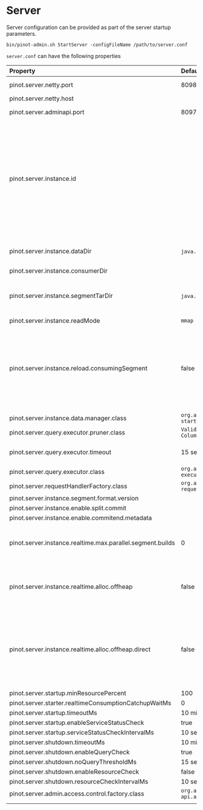 # Server

Server configuration can be provided as part of the server startup parameters.

```text
bin/pinot-admin.sh StartServer -configFileName /path/to/server.conf
```

`server.conf` can have the following properties

<table>
  <thead>
    <tr>
      <th style="text-align:left">Property</th>
      <th style="text-align:left">Default</th>
      <th style="text-align:left">Description</th>
    </tr>
  </thead>
  <tbody>
    <tr>
      <td style="text-align:left">pinot.server.netty.port</td>
      <td style="text-align:left">8098</td>
      <td style="text-align:left">Port to query Pinot Server</td>
    </tr>
    <tr>
      <td style="text-align:left">pinot.server.netty.host</td>
      <td style="text-align:left"></td>
      <td style="text-align:left">Pinot server hostname</td>
    </tr>
    <tr>
      <td style="text-align:left">pinot.server.adminapi.port</td>
      <td style="text-align:left">8097</td>
      <td style="text-align:left">Port for Pinot Server Admin UI</td>
    </tr>
    <tr>
      <td style="text-align:left">pinot.server.instance.id</td>
      <td style="text-align:left"></td>
      <td style="text-align:left">By default the server instance id used by Helix is <em>Server_hostname_port </em>where
        the hostname and port are configured through host and port config values
        above. This config overwrites the default setting. User can put server
        id independent of the server&apos;s hostname and port.</td>
    </tr>
    <tr>
      <td style="text-align:left">pinot.server.instance.dataDir</td>
      <td style="text-align:left"><code>java.io.tmpdir</code> + <code>/PinotServer/index</code>
      </td>
      <td style="text-align:left">
        <p></p>
        <p>Directory to hold all the data</p>
      </td>
    </tr>
    <tr>
      <td style="text-align:left">pinot.server.instance.consumerDir</td>
      <td style="text-align:left"></td>
      <td style="text-align:left"></td>
    </tr>
    <tr>
      <td style="text-align:left">pinot.server.instance.segmentTarDir</td>
      <td style="text-align:left"><code>java.io.tmpdir</code> + <code>/PinotServer/segmentTar</code>
      </td>
      <td style="text-align:left">Directory to hold temporary segments downloaded from Controller or Deep
        Store</td>
    </tr>
    <tr>
      <td style="text-align:left">pinot.server.instance.readMode</td>
      <td style="text-align:left"><code>mmap</code>
      </td>
      <td style="text-align:left"></td>
    </tr>
    <tr>
      <td style="text-align:left">pinot.server.instance.reload.consumingSegment</td>
      <td style="text-align:left">false</td>
      <td style="text-align:left">Specifies if the reload segment API should reload the consuming segments.
        This is useful when the corresponding schema is updated and we want the
        changes to be reflected in the consuming segment.</td>
    </tr>
    <tr>
      <td style="text-align:left">pinot.server.instance.data.manager.class</td>
      <td style="text-align:left"><code>org.apache.pinot.server.</code>
        <br /><code>starter.helix.HelixInstanceDataManager</code>
      </td>
      <td style="text-align:left"></td>
    </tr>
    <tr>
      <td style="text-align:left">pinot.server.query.executor.pruner.class</td>
      <td style="text-align:left"><code>ValidSegmentPruner,DataSchemaSegmentPruner,<br />ColumnValueSegmentPruner,SelectionQuerySegmentPruner</code>
      </td>
      <td style="text-align:left"></td>
    </tr>
    <tr>
      <td style="text-align:left">pinot.server.query.executor.timeout</td>
      <td style="text-align:left">15 seconds</td>
      <td style="text-align:left">Timeout for Server to process Query in Milliseconds</td>
    </tr>
    <tr>
      <td style="text-align:left">pinot.server.query.executor.class</td>
      <td style="text-align:left"><code>org.apache.pinot.core.query.</code>
        <br /><code>executor.ServerQueryExecutorV1Impl</code>
      </td>
      <td style="text-align:left"></td>
    </tr>
    <tr>
      <td style="text-align:left">pinot.server.requestHandlerFactory.class</td>
      <td style="text-align:left"><code>org.apache.pinot.server.</code>
        <br /><code>request.SimpleRequestHandlerFactory</code>
      </td>
      <td style="text-align:left"></td>
    </tr>
    <tr>
      <td style="text-align:left">pinot.server.instance.segment.format.version</td>
      <td style="text-align:left"></td>
      <td style="text-align:left"></td>
    </tr>
    <tr>
      <td style="text-align:left">pinot.server.instance.enable.split.commit</td>
      <td style="text-align:left"></td>
      <td style="text-align:left"></td>
    </tr>
    <tr>
      <td style="text-align:left">pinot.server.instance.enable.commitend.metadata</td>
      <td style="text-align:left"></td>
      <td style="text-align:left"></td>
    </tr>
    <tr>
      <td style="text-align:left">pinot.server.instance.realtime.max.parallel.segment.builds</td>
      <td style="text-align:left">0</td>
      <td style="text-align:left">Specifies how many parallel realtime segments can be built. Value of &lt;=
        0 indicates unlimited.</td>
    </tr>
    <tr>
      <td style="text-align:left">pinot.server.instance.realtime.alloc.offheap</td>
      <td style="text-align:left">false</td>
      <td style="text-align:left">Boolean value to control whether memory for realtime consuming segments
        should be allocated off-heap.</td>
    </tr>
    <tr>
      <td style="text-align:left">pinot.server.instance.realtime.alloc.offheap.direct</td>
      <td style="text-align:left">false</td>
      <td style="text-align:left">If &apos;realtime.alloc.offheap&apos; is set to true, this boolean value
        controls whether the corresponding allocation should be direct or not (false
        indicate mmap allocation)</td>
    </tr>
    <tr>
      <td style="text-align:left">pinot.server.startup.minResourcePercent</td>
      <td style="text-align:left">100</td>
      <td style="text-align:left"></td>
    </tr>
    <tr>
      <td style="text-align:left">pinot.server.starter.realtimeConsumptionCatchupWaitMs</td>
      <td style="text-align:left">0</td>
      <td style="text-align:left"></td>
    </tr>
    <tr>
      <td style="text-align:left">pinot.server.startup.timeoutMs</td>
      <td style="text-align:left">10 minutes</td>
      <td style="text-align:left"></td>
    </tr>
    <tr>
      <td style="text-align:left">pinot.server.startup.enableServiceStatusCheck</td>
      <td style="text-align:left">true</td>
      <td style="text-align:left"></td>
    </tr>
    <tr>
      <td style="text-align:left">pinot.server.startup.serviceStatusCheckIntervalMs</td>
      <td style="text-align:left">10 seconds</td>
      <td style="text-align:left"></td>
    </tr>
    <tr>
      <td style="text-align:left">pinot.server.shutdown.timeoutMs</td>
      <td style="text-align:left">10 minutes</td>
      <td style="text-align:left"></td>
    </tr>
    <tr>
      <td style="text-align:left">pinot.server.shutdown.enableQueryCheck</td>
      <td style="text-align:left">true</td>
      <td style="text-align:left"></td>
    </tr>
    <tr>
      <td style="text-align:left">pinot.server.shutdown.noQueryThresholdMs</td>
      <td style="text-align:left">15 seconds</td>
      <td style="text-align:left"></td>
    </tr>
    <tr>
      <td style="text-align:left">pinot.server.shutdown.enableResourceCheck</td>
      <td style="text-align:left">false</td>
      <td style="text-align:left"></td>
    </tr>
    <tr>
      <td style="text-align:left">pinot.server.shutdown.resourceCheckIntervalMs</td>
      <td style="text-align:left">10 seconds</td>
      <td style="text-align:left"></td>
    </tr>
    <tr>
      <td style="text-align:left">pinot.server.admin.access.control.factory.class</td>
      <td style="text-align:left"><code>org.apache.pinot.server.</code>
        <br /><code>api.access.AllowAllAccessFactory</code>
      </td>
      <td style="text-align:left"></td>
    </tr>
    <tr>
      <td style="text-align:left"></td>
      <td style="text-align:left"></td>
      <td style="text-align:left"></td>
    </tr>
  </tbody>
</table>







